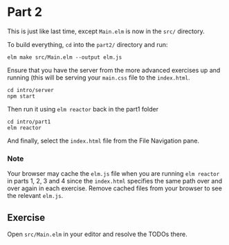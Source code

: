 # Part 2

This is just like last time, except `Main.elm` is now in the `src/` directory.

To build everything, `cd` into the `part2/` directory and run:

```shell
elm make src/Main.elm --output elm.js
```

Ensure that you have the server from the more advanced exercises up and running (this will be serving your `main.css` file to the `index.html`.

```shell
cd intro/server
npm start
```

Then run it using `elm reactor` back in the part1 folder

```shell
cd intro/part1
elm reactor
```

And finally, select the `index.html` file from the File Navigation pane.

### Note

Your browser may cache the `elm.js` file when you are running `elm reactor` in parts 1, 2, 3 and 4 since the `index.html` specifies the same path over and over again in each exercise.  Remove cached files from your browser to see the relevant `elm.js`.

## Exercise

Open `src/Main.elm` in your editor and resolve the TODOs there.
